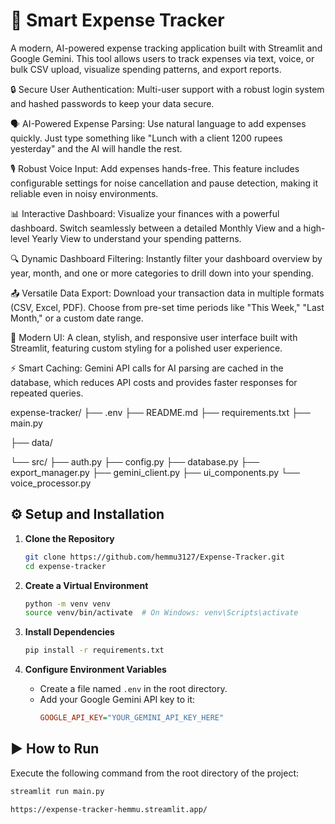 # 🚀 Smart Expense Tracker

A modern, AI-powered expense tracking application built with Streamlit and Google Gemini. This tool allows users to track expenses via text, voice, or bulk CSV upload, visualize spending patterns, and export reports.

🔒 Secure User Authentication: Multi-user support with a robust login system and hashed passwords to keep your data secure.

🗣️ AI-Powered Expense Parsing: Use natural language to add expenses quickly. Just type something like "Lunch with a client 1200 rupees yesterday" and the AI will handle the rest.

🎙️ Robust Voice Input: Add expenses hands-free. This feature includes configurable settings for noise cancellation and pause detection, making it reliable even in noisy environments.

📊 Interactive Dashboard: Visualize your finances with a powerful dashboard. Switch seamlessly between a detailed Monthly View and a high-level Yearly View to understand your spending patterns.

🔍 Dynamic Dashboard Filtering: Instantly filter your dashboard overview by year, month, and one or more categories to drill down into your spending.

📤 Versatile Data Export: Download your transaction data in multiple formats (CSV, Excel, PDF). Choose from pre-set time periods like "This Week," "Last Month," or a custom date range.

🎨 Modern UI: A clean, stylish, and responsive user interface built with Streamlit, featuring custom styling for a polished user experience.

⚡ Smart Caching: Gemini API calls for AI parsing are cached in the database, which reduces API costs and provides faster responses for repeated queries.


expense-tracker/
├── .env
├── README.md
├── requirements.txt
├── main.py

├── data/

└── src/
├── auth.py
├── config.py
├── database.py
├── export_manager.py
├── gemini_client.py
├── ui_components.py
└── voice_processor.py
## ⚙️ Setup and Installation

1.  **Clone the Repository**
    ```bash
    git clone https://github.com/hemmu3127/Expense-Tracker.git
    cd expense-tracker
    ```

2.  **Create a Virtual Environment**
    ```bash
    python -m venv venv
    source venv/bin/activate  # On Windows: venv\Scripts\activate
    ```

3.  **Install Dependencies**
    ```bash
    pip install -r requirements.txt
    ```

4.  **Configure Environment Variables**
    -   Create a file named `.env` in the root directory.
    -   Add your Google Gemini API key to it:
        ```ini
        GOOGLE_API_KEY="YOUR_GEMINI_API_KEY_HERE"
        ```

## ▶️ How to Run

Execute the following command from the root directory of the project:

```bash
streamlit run main.py

https://expense-tracker-hemmu.streamlit.app/
